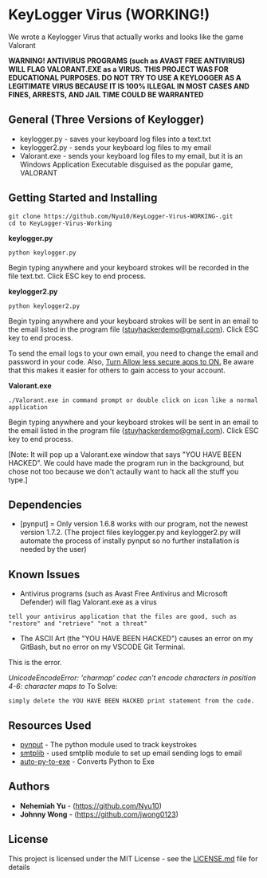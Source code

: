 # KeyLogger Virus (WORKING!)

We wrote a Keylogger Virus that actually works and looks like the game Valorant

**WARNING! ANTIVIRUS PROGRAMS (such as AVAST FREE ANTIVIRUS) WILL FLAG VALORANT.EXE as a VIRUS.**
**THIS PROJECT WAS FOR EDUCATIONAL PURPOSES. DO NOT TRY TO USE A KEYLOGGER AS A LEGITIMATE VIRUS BECAUSE IT IS 100% ILLEGAL IN MOST CASES AND FINES, ARRESTS, AND JAIL TIME COULD BE WARRANTED**
## General (Three Versions of Keylogger)
- keylogger.py - saves your keyboard log files into a text.txt
- keylogger2.py - sends your keyboard log files to my email
- Valorant.exe - sends your keyboard log files to my email, but it is an Windows Application Executable disguised as the popular game, VALORANT


## Getting Started and Installing
```
git clone https://github.com/Nyu10/KeyLogger-Virus-WORKING-.git
cd to KeyLogger-Virus-Working
```

**keylogger.py**
```
python keylogger.py 
```
Begin typing anywhere and your keyboard strokes will be recorded in the file text.txt.
Click ESC key to end process.

**keylogger2.py**
```
python keylogger2.py 
```
Begin typing anywhere and your keyboard strokes will be sent in an email to the email listed in the program file (stuyhackerdemo@gmail.com).
Click ESC key to end process.

To send the email logs to your own email, you need to change the email and password in your code. Also, [Turn Allow less secure apps to ON.](https://myaccount.google.com/lesssecureapps) Be aware that this makes it easier for others to gain access to your account.

**Valorant.exe**
```
./Valorant.exe in command prompt or double click on icon like a normal application
```
Begin typing anywhere and your keyboard strokes will be sent in an email to the email listed in the program file (stuyhackerdemo@gmail.com).
Click ESC key to end process.

[Note: It will pop up a Valorant.exe window that says "YOU HAVE BEEN HACKED". We could have made the program run in the background, but chose not too because we don't actaully want to hack all the stuff you type.]
## Dependencies
* [pynput] = Only version 1.6.8 works with our program, not the newest version 1.7.2. (The project files keylogger.py and keylogger2.py will automate the process of instally pynput so no further installation is needed by the user)
## Known Issues

- Antivirus programs (such as Avast Free Antivirus and Microsoft Defender) will flag Valorant.exe as a virus
```
tell your antivirus application that the files are good, such as "restore" and "retrieve" "not a threat"
```
- The ASCII Art (the "YOU HAVE BEEN HACKED") causes an error on my GitBash, but no error on my VSCODE Git Terminal.


This is the error.


*UnicodeEncodeError: 'charmap' codec can't encode characters in position 4-6: character maps to <undefined>* 
  To Solve: 
```
simply delete the YOU HAVE BEEN HACKED print statement from the code. 
```


## Resources Used

* [pynput](https://pypi.org/project/pynput/) - The python module used to track keystrokes
* [smtplib](https://realpython.com/python-send-email/) - used smtplib module to set up email sending logs to email
* [auto-py-to-exe](https://nitratine.net/blog/post/issues-when-using-auto-py-to-exe/) - Converts Python to Exe


## Authors

* **Nehemiah Yu** - (https://github.com/Nyu10)
* **Johnny Wong** - (https://github.com/jwong0123)

## License

This project is licensed under the MIT License - see the [LICENSE.md](LICENSE.md) file for details

